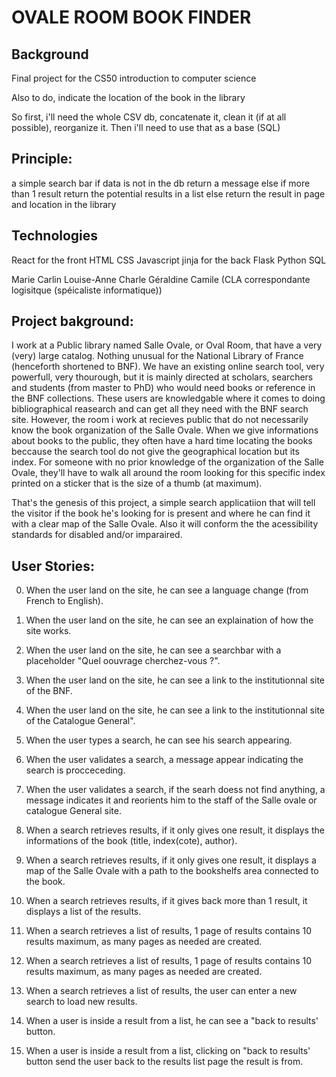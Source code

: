 # OVALE ROOM BOOK FINDER

## Background

Final project for the CS50 introduction to computer science

Also to do, indicate the location of the book in the library

So first, i'll need the whole CSV db, concatenate it, clean it (if at all possible), reorganize it.
Then i'll need to use that as a base (SQL)

## Principle:

a simple search bar
if data is not in the db return a message
else if more than 1 result
return the potential results in a list
else return the result in page and location in the library

## Technologies

React for the front
HTML
CSS
Javascript
jinja for the back
Flask
Python
SQL

Marie Carlin
Louise-Anne Charle
Géraldine Camile (CLA correspondante logisitque (spéicaliste informatique))

## Project bakground:

I work at a Public library named Salle Ovale, or Oval Room, that have a very (very) large catalog.
Nothing unusual for the National Library of France (henceforth shortened to BNF). We have an existing online search tool, very powerfull, very thourough, but it is mainly directed at scholars, searchers and students (from master to PhD) who would need books or reference in the BNF collections. These users are knowledgable where it comes to doing bibliographical reasearch and can get all they need with the BNF search site.
However, the room i work at recieves public that do not necessarily know the book organization of the Salle Ovale. When we give informations about books to the public, they often have a hard time locating the books beccause the search tool do not give the geographical location but its index.
For someone with no prior knowledge of the organization of the Salle Ovale, they'll have to walk all around the room looking for this specific index printed on a sticker that is the size of a thumb (at maximum).

That's the genesis of this project, a simple search applicatiion that will tell the visitor if the book he's looking for is present and where he can find it with a clear map of the Salle Ovale. Also it will conform the the acessibility standards for disabled and/or imparaired.

## User Stories:

0. When the user land on the site, he can see a language change (from French to English).
1. When the user land on the site, he can see an explaination of how the site works.
2. When the user land on the site, he can see a searchbar with a placeholder "Quel oouvrage cherchez-vous ?".
3. When the user land on the site, he can see a link to the institutionnal site of the BNF.
4. When the user land on the site, he can see a link to the institutionnal site of the Catalogue General".

5. When the user types a search, he can see his search appearing.
6. When the user validates a search, a message appear indicating the search is procceceding.
7. When the user validates a search, if the searh doess not find anything, a message indicates it and reorients him to the staff of the Salle ovale or catalogue General site.

8. When a search retrieves results, if it only gives one result, it displays the informations of the book (title, index(cote), author).
9. When a search retrieves results, if it only gives one result, it displays a map of the Salle Ovale with a path to the bookshelfs area connected to the book.
10. When a search retrieves results, if it gives back more than 1 result, it displays a list of the results.
11. When a search retrieves a list of results, 1 page of results contains 10 results maximum, as many pages as needed are created.
12. When a search retrieves a list of results, 1 page of results contains 10 results maximum, as many pages as needed are created.
13. When a search retrieves a list of results, the user can enter a new search to load new results.

14. When a user is inside a result from a list, he can see a "back to results' button.
15. When a user is inside a result from a list, clicking on "back to results' button send the user back to the results list page the result is from.
